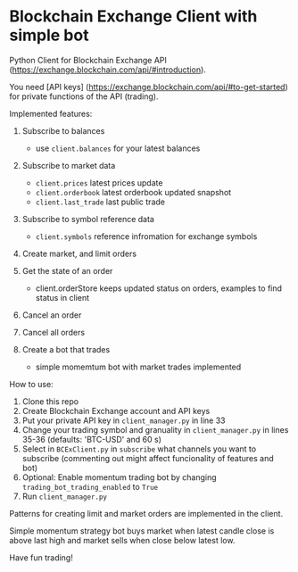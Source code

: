 # Blockchain Exchange Client with simple bot

Python Client for Blockchain Exchange API (https://exchange.blockchain.com/api/#introduction).

You need [API keys] (https://exchange.blockchain.com/api/#to-get-started) for private functions of the API (trading).

Implemented features:

1. Subscribe to balances
    - use `client.balances` for your latest balances
    
2. Subscribe to market data
    - `client.prices` latest prices update
    - `client.orderbook` latest orderbook updated snapshot
    - `client.last_trade` last public trade
    
3. Subscribe to symbol reference data
    - `client.symbols` reference infromation for exchange symbols

4. Create market, and limit orders
    
5. Get the state of an order
    - client.orderStore keeps updated status on orders, examples to find status in client
    
6. Cancel an order

7. Cancel all orders
   
8. Create a bot that trades
    - simple momemtum bot with market trades implemented
    
    
How to use:
  1. Clone this repo
  2. Create Blockchain Exchange account and API keys
  3. Put your private API key in `client_manager.py` in line 33 
  4. Change your trading symbol and granuality in `client_manager.py` in lines 35-36 (defaults: 'BTC-USD' and 60 s)
  5. Select in `BCExClient.py` in `subscribe` what channels you want to subscribe (commenting out might affect funcionality of features and bot)
  6. Optional: Enable momentum trading bot by changing `trading_bot_trading_enabled` to `True`
  7. Run `client_manager.py`
  
Patterns for creating limit and market orders are implemented in the client.

Simple momentum strategy bot buys market when latest candle close is above last high and market sells when close below latest low.

Have fun trading!

  
    
    

